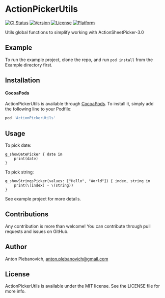# ActionPickerUtils

[![CI Status](http://img.shields.io/travis/anton-plebanovich/ActionPickerUtils.svg?style=flat)](https://travis-ci.org/anton-plebanovich/ActionPickerUtils)
[![Version](https://img.shields.io/cocoapods/v/ActionPickerUtils.svg?style=flat)](http://cocoapods.org/pods/ActionPickerUtils)
[![License](https://img.shields.io/cocoapods/l/ActionPickerUtils.svg?style=flat)](http://cocoapods.org/pods/ActionPickerUtils)
[![Platform](https://img.shields.io/cocoapods/p/ActionPickerUtils.svg?style=flat)](http://cocoapods.org/pods/ActionPickerUtils)

Utils global functions to simplify working with ActionSheetPicker-3.0

## Example

To run the example project, clone the repo, and run `pod install` from the Example directory first.

## Installation

#### CocoaPods

ActionPickerUtils is available through [CocoaPods](http://cocoapods.org). To install
it, simply add the following line to your Podfile:

```ruby
pod 'ActionPickerUtils'
```

## Usage

To pick date:
```
g_showDatePicker { date in
    print(date)
}
```

To pick string:
```
g_showStringsPicker(values: ["Hello", "World"]) { index, string in
    print(\(index) - \(string))
}
```

See example project for more details.

## Contributions

Any contribution is more than welcome! You can contribute through pull requests and issues on GitHub.

## Author

Anton Plebanovich, anton.plebanovich@gmail.com

## License

ActionPickerUtils is available under the MIT license. See the LICENSE file for more info.
